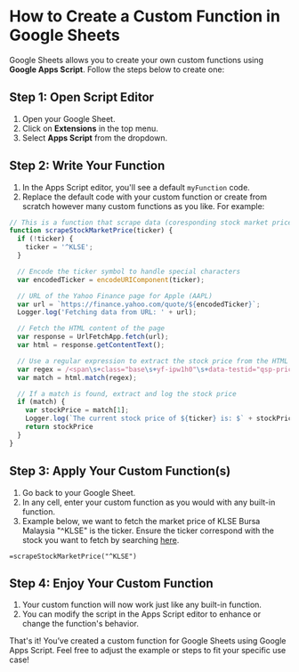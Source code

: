 # How to Create a Custom Function in Google Sheets

Google Sheets allows you to create your own custom functions using **Google Apps Script**. Follow the steps below to create one:

## Step 1: Open Script Editor
1. Open your Google Sheet.
2. Click on **Extensions** in the top menu.
3. Select **Apps Script** from the dropdown.

## Step 2: Write Your Function
1. In the Apps Script editor, you'll see a default `myFunction` code.
2. Replace the default code with your custom function or create from scratch however many custom functions as you like. For example:

```javascript
// This is a function that scrape data (coresponding stock market price) from Yahoo Finance utilizing regular expression (regex). 
function scrapeStockMarketPrice(ticker) {
  if (!ticker) {
    ticker = '^KLSE';
  }

  // Encode the ticker symbol to handle special characters
  var encodedTicker = encodeURIComponent(ticker);

  // URL of the Yahoo Finance page for Apple (AAPL)
  var url = `https://finance.yahoo.com/quote/${encodedTicker}`;
  Logger.log('Fetching data from URL: ' + url);

  // Fetch the HTML content of the page
  var response = UrlFetchApp.fetch(url);
  var html = response.getContentText();

  // Use a regular expression to extract the stock price from the HTML
  var regex = /<span\s+class="base\s+yf-ipw1h0"\s+data-testid="qsp-price">([\d,\.]+)\s*<\/span>/;
  var match = html.match(regex);

  // If a match is found, extract and log the stock price
  if (match) {
    var stockPrice = match[1];
    Logger.log(`The current stock price of ${ticker} is: $` + stockPrice);
    return stockPrice
  }
}
```

## Step 3: Apply Your Custom Function(s)
1. Go back to your Google Sheet.
2. In any cell, enter your custom function as you would with any built-in function.
3. Example below, we want to fetch the market price of KLSE Bursa Malaysia "^KLSE" is the ticker. Ensure the ticker correspond with the stock you want to fetch by searching [here](https://finance.yahoo.com/).

```plaintext
=scrapeStockMarketPrice("^KLSE")
```

## Step 4: Enjoy Your Custom Function
1. Your custom function will now work just like any built-in function.
2. You can modify the script in the Apps Script editor to enhance or change the function's behavior.

That's it! You’ve created a custom function for Google Sheets using Google Apps Script.
Feel free to adjust the example or steps to fit your specific use case!
